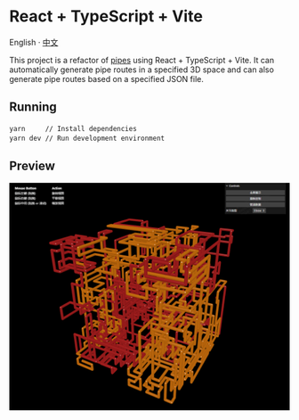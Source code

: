 # React + TypeScript + Vite
English · [中文](./README-zh_CN.md)

This project is a refactor of [pipes](https://github.com/1j01/pipes) using React + TypeScript + Vite. It can automatically generate pipe routes in a specified 3D space and can also generate pipe routes based on a specified JSON file.

## Running
```bash
yarn     // Install dependencies
yarn dev // Run development environment
```

## Preview
[![](images/overview.gif)]()